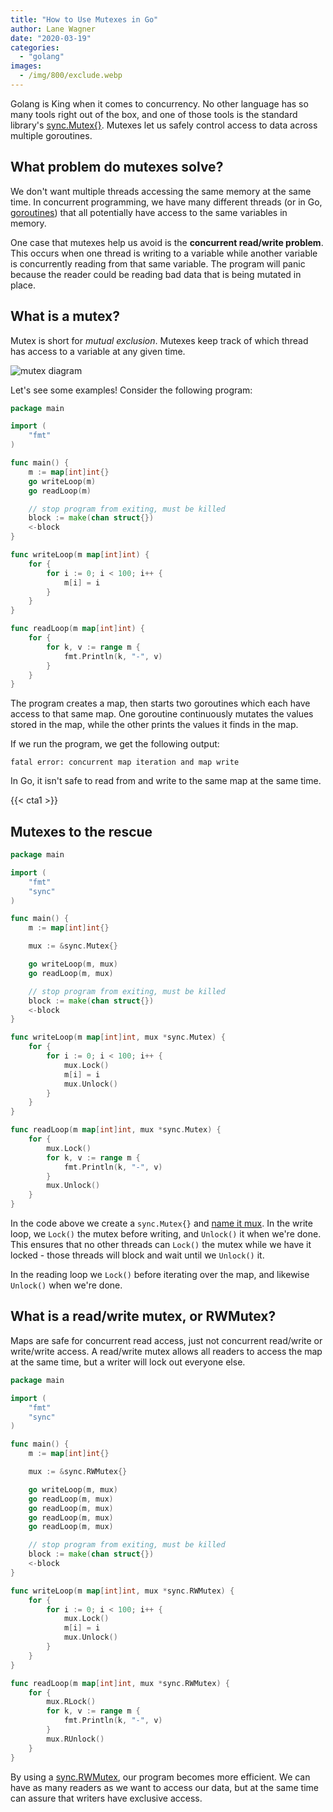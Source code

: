 ```yaml
---
title: "How to Use Mutexes in Go"
author: Lane Wagner
date: "2020-03-19"
categories: 
  - "golang"
images:
  - /img/800/exclude.webp
---
```


Golang is King when it comes to concurrency. No other language has so many tools right out of the box, and one of those tools is the standard library's [sync.Mu](https://golang.org/pkg/sync/)[t](https://golang.org/pkg/sync/)[ex{}](https://golang.org/pkg/sync/). Mutexes let us safely control access to data across multiple goroutines.

## What problem do mutexes solve?

We don't want multiple threads accessing the same memory at the same time. In concurrent programming, we have many different threads (or in Go, [goroutines](/rust/concurrency-in-rust-can-it-stack-up-against-gos-goroutines/)) that all potentially have access to the same variables in memory.

One case that mutexes help us avoid is the **concurrent read/write problem**. This occurs when one thread is writing to a variable while another variable is concurrently reading from that same variable. The program will panic because the reader could be reading bad data that is being mutated in place.

## What is a mutex?

Mutex is short for _mutual exclusion_. Mutexes keep track of which thread has access to a variable at any given time.

![mutex diagram](/img/800/download.png)

Let's see some examples! Consider the following program:

```go
package main

import (
	"fmt"
)

func main() {
	m := map[int]int{}
	go writeLoop(m)
	go readLoop(m)

	// stop program from exiting, must be killed
	block := make(chan struct{})
	<-block
}

func writeLoop(m map[int]int) {
	for {
		for i := 0; i < 100; i++ {
			m[i] = i
		}
	}
}

func readLoop(m map[int]int) {
	for {
		for k, v := range m {
			fmt.Println(k, "-", v)
		}
	}
}
```

The program creates a map, then starts two goroutines which each have access to that same map. One goroutine continuously mutates the values stored in the map, while the other prints the values it finds in the map.

If we run the program, we get the following output:

```
fatal error: concurrent map iteration and map write
```

In Go, it isn't safe to read from and write to the same map at the same time.

{{< cta1 >}}

## Mutexes to the rescue

```go
package main

import (
	"fmt"
	"sync"
)

func main() {
	m := map[int]int{}

	mux := &sync.Mutex{}

	go writeLoop(m, mux)
	go readLoop(m, mux)

	// stop program from exiting, must be killed
	block := make(chan struct{})
	<-block
}

func writeLoop(m map[int]int, mux *sync.Mutex) {
	for {
		for i := 0; i < 100; i++ {
			mux.Lock()
			m[i] = i
			mux.Unlock()
		}
	}
}

func readLoop(m map[int]int, mux *sync.Mutex) {
	for {
		mux.Lock()
		for k, v := range m {
			fmt.Println(k, "-", v)
		}
		mux.Unlock()
	}
}
```

In the code above we create a `sync.Mutex{}` and [name it mux](/clean-code/naming-variables/). In the write loop, we `Lock()` the mutex before writing, and `Unlock()` it when we're done. This ensures that no other threads can `Lock()` the mutex while we have it locked - those threads will block and wait until we `Unlock()` it.

In the reading loop we `Lock()` before iterating over the map, and likewise `Unlock()` when we're done.

## What is a read/write mutex, or RWMutex?

Maps are safe for concurrent read access, just not concurrent read/write or write/write access. A read/write mutex allows all readers to access the map at the same time, but a writer will lock out everyone else.

```go
package main

import (
	"fmt"
	"sync"
)

func main() {
	m := map[int]int{}

	mux := &sync.RWMutex{}

	go writeLoop(m, mux)
	go readLoop(m, mux)
	go readLoop(m, mux)
	go readLoop(m, mux)
	go readLoop(m, mux)

	// stop program from exiting, must be killed
	block := make(chan struct{})
	<-block
}

func writeLoop(m map[int]int, mux *sync.RWMutex) {
	for {
		for i := 0; i < 100; i++ {
			mux.Lock()
			m[i] = i
			mux.Unlock()
		}
	}
}

func readLoop(m map[int]int, mux *sync.RWMutex) {
	for {
		mux.RLock()
		for k, v := range m {
			fmt.Println(k, "-", v)
		}
		mux.RUnlock()
	}
}
```

By using a [sync.RWMutex](https://golang.org/pkg/sync/#RWMutex), our program becomes more efficient. We can have as many readers as we want to access our data, but at the same time can assure that writers have exclusive access.
